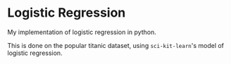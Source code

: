 # Logistic Regression

My implementation of logistic regression in python.

This is done on the popular titanic dataset, using `sci-kit-learn`'s model of logistic regression.
